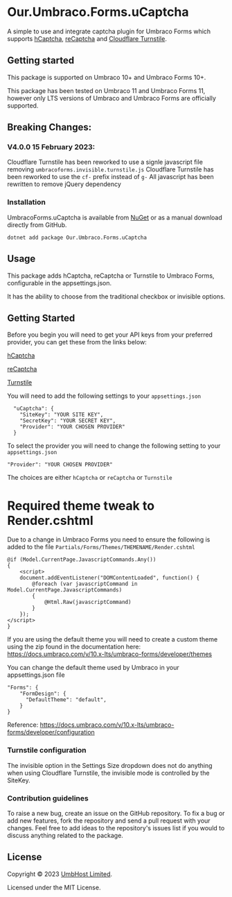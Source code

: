 # Our.Umbraco.Forms.uCaptcha

A simple to use and integrate captcha plugin for Umbraco Forms which supports [hCaptcha](https://www.hcaptcha.com/), [reCaptcha](https://developers.google.com/recaptcha/) and [Cloudflare Turnstile](https://www.cloudflare.com/products/turnstile/).

## Getting started

This package is supported on Umbraco 10+ and Umbraco Forms 10+.

This package has been tested on Umbraco 11 and Umbraco Forms 11, however only LTS versions of Umbraco and Umbraco Forms are officially supported.

## Breaking Changes:

### V4.0.0 15 February 2023:

Cloudflare Turnstile has been reworked to use a signle javascript file removing `umbracoforms.invisible.turnstile.js`
Cloudflare Turnstile has been reworked to use the `cf-` prefix instead of `g-`
All javascript has been rewritten to remove jQuery dependency

### Installation

UmbracoForms.uCaptcha is available from [NuGet](https://www.nuget.org/packages/Our.Umbraco.Forms.uCaptcha) or as a manual download directly from GitHub.

    dotnet add package Our.Umbraco.Forms.uCaptcha

## Usage

This package adds hCaptcha, reCaptcha or Turnstile to Umbraco Forms, configurable in the appsettings.json.

It has the ability to choose from the traditional checkbox or invisible options.


## Getting Started

Before you begin you will need to get your API keys from your preferred provider, you can get these from the links below:

[hCaptcha](https://hCaptcha.com/?r=0d16470cad8d)

[reCaptcha](https://www.google.com/recaptcha/about/)

[Turnstile](https://developers.cloudflare.com/turnstile/)

You will need to add the following settings to your `appsettings.json`

      "uCaptcha": {
        "SiteKey": "YOUR SITE KEY",
        "SecretKey": "YOUR SECRET KEY",
        "Provider": "YOUR CHOSEN PROVIDER"
      }

To select the provider you will need to change the following setting to your `appsettings.json`
    
    "Provider": "YOUR CHOSEN PROVIDER"

The choices are either `hCaptcha` or `reCaptcha` or `Turnstile`

# Required theme tweak to Render.cshtml

Due to a change in Umbraco Forms you need to ensure the following is added to the file `Partials/Forms/Themes/THEMENAME/Render.cshtml`

```        
@if (Model.CurrentPage.JavascriptCommands.Any())
{
    <script>
    document.addEventListener("DOMContentLoaded", function() {
        @foreach (var javascriptCommand in Model.CurrentPage.JavascriptCommands)
        {
            @Html.Raw(javascriptCommand)
        }
    });
</script>
}
```

If you are using the default theme you will need to create a custom theme using the zip found in the documentation here:
https://docs.umbraco.com/v/10.x-lts/umbraco-forms/developer/themes

You can change the default theme used by Umbraco in your appsettings.json file
```
"Forms": {
    "FormDesign": {
      "DefaultTheme": "default",
    }
}
```
Reference:
https://docs.umbraco.com/v/10.x-lts/umbraco-forms/developer/configuration

### Turnstile configuration

The invisible option in the Settings Size dropdown does not do anything when using Cloudflare Turnstile, the invisible mode is controlled by the SiteKey.

### Contribution guidelines

To raise a new bug, create an issue on the GitHub repository. To fix a bug or add new features, fork the repository and send a pull request with your changes. Feel free to add ideas to the repository's issues list if you would to discuss anything related to the package.

## License

Copyright &copy; 2023 [UmbHost Limited](https://umbhost.net/).

Licensed under the MIT License.
